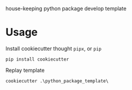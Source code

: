 house-keeping python package develop template

# Usage

Install cookiecutter thought `pipx`, or `pip` 

```
pip install cookiecutter
```

Replay template

```
cookiecutter .\python_package_template\
```
